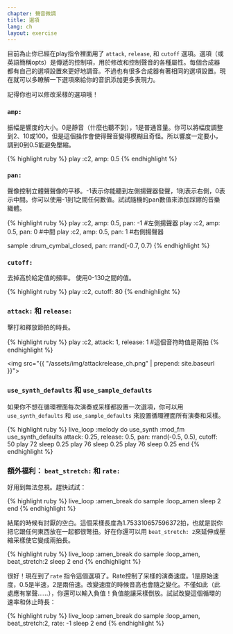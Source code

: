 ```yaml
---
chapter: 聲音微調
title: 選項
lang: ch
layout: exercise
---
```


目前為止你已經在play指令裡面用了 `attack`, `release`, 和 `cutoff` 選項。選項（或英語簡稱opts）是傳遞的控制項，用於修改和控制聲音的各種屬性。每個合成器都有自己的選項設置來更好地調音。不過也有很多合成器有著相同的選項設置。現在就可以多瞭解一下選項來給你的音訊添加更多表現力。

記得你也可以修改采樣的選項哦！

### `amp:`

振幅是響度的大小。0是靜音（什麼也聽不到），1是普通音量。你可以將幅度調整到2、10或100。但是這個操作會使得聲音變得模糊且奇怪。所以響度一定要小，調到0到0.5能避免壓縮。

{% highlight ruby %}
play :c2, amp: 0.5
{% endhighlight %}

### `pan:`

聲像控制立體聲聲像的平移。-1表示你能聽到左側揚聲器發聲，1則表示右側，0表示中間。你可以使用-1到1之間任何數值。試試隨機的pan數值來添加踩鑔的音樂織體。

{% highlight ruby %}
play :c2, amp: 0.5, pan: -1 #左側揚聲器
play :c2, amp: 0.5, pan: 0 #中間
play :c2, amp: 0.5, pan: 1 #右側揚聲器

sample :drum_cymbal_closed, pan: rrand(-0.7, 0.7)
{% endhighlight %}

### `cutoff:`

去掉高於給定值的頻率。 使用0-130之間的值。

{% highlight ruby %}
play :c2, cutoff: 80
{% endhighlight %}

### `attack:` 和 `release:`

擊打和釋放節拍的時長。

{% highlight ruby %}
play :c2, attack: 1, release: 1 #這個音符時值是兩拍
{% endhighlight %}

<img src="{{ "/assets/img/attackrelease_ch.png" | prepend: site.baseurl }}">

### `use_synth_defaults` 和 `use_sample_defaults`

如果你不想在循環裡面每次演奏或采樣都設置一次選項，你可以用`use_synth_defaults` 和 `use_sample_defaults` 來設置循環裡面所有演奏和采樣。

{% highlight ruby %}
live_loop :melody do
  use_synth :mod_fm
  use_synth_defaults attack: 0.25, release: 0.5, pan: rrand(-0.5, 0.5), cutoff: 50
  play 72
  sleep 0.25
  play 76
  sleep 0.25
  play 76
  sleep 0.25
end
{% endhighlight %}

### 額外福利： `beat_stretch:` 和 `rate:`

好用到無法忽視。趕快試試：

{% highlight ruby %}
live_loop :amen_break do
  sample :loop_amen
  sleep 2
end 
{% endhighlight %}

結尾的時候有討厭的空白。這個采樣長度為1.753310657596372拍，也就是説你把它跟任何東西放在一起都很彆扭。好在你還可以用 `beat_stretch: 2`來延伸或壓縮采樣使它變成兩拍長。


{% highlight ruby %}
live_loop :amen_break do
  sample :loop_amen, beat_stretch:2
  sleep 2
end
{% endhighlight %}

很好！現在到了`rate` 指令這個選項了。Rate控制了采樣的演奏速度。1是原始速度，0.5是半速，2是兩倍速。改變速度的時候音高也會隨之變化。不僅如此（此處應有掌聲……），你還可以輸入負值！負值能讓采樣倒放。試試改變這個循環的速率和休止時長：


{% highlight ruby %}
live_loop :amen_break do
  sample :loop_amen, beat_stretch:2, rate: -1
  sleep 2
end
{% endhighlight %}

